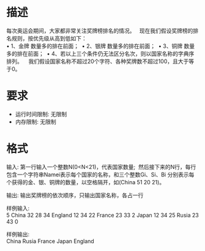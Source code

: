 # 描述
每次奥运会期间，大家都非常关注奖牌榜排名的情况。
 
现在我们假设奖牌榜的排名规则，按优先级从高到低如下： 		
    •	1、金牌 数量多的排在前面； 
	•	2、银牌 数量多的排在前面； 
	•	3、铜牌 数量多的排在前面； 
	•	4、若以上三个条件仍无法区分名次，则以国家名称的字典序排列。 	 
我们假设国家名称不超过20个字符、各种奖牌数不超过100，且大于等于0。


# 要求 
* 运行时间限制:	无限制
* 内存限制:	无限制

# 格式
输入:	
  第一行输入一个整数N(0<N<21)，代表国家数量;
 然后接下来的N行，每行包含一个字符串Namei表示每个国家的名称，和三个整数Gi、Si、Bi
分别表示每个获得的金、银、铜牌的数量，以空格隔开，如(China 51 20 21)。

输出:	输出奖牌榜的依次顺序，只输出国家名称，各占一行

样例输入:	
   5
   China 32 28 34
   England 12 34 22
   France 23 33 2
   Japan 12 34 25
   Rusia 23 43 0

样例输出:	
   China
   Rusia
   France
   Japan
   England
